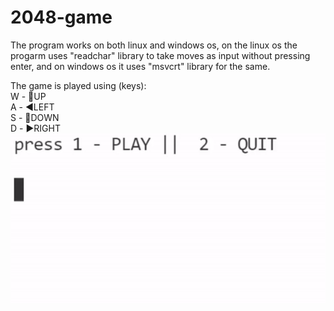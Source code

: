 # 2048-game  
The program works on both linux and windows os, on the linux os the progarm uses "readchar" library to take moves as input without pressing enter, and on windows os it uses "msvcrt" library for the same.

The game is played using (keys):  
W - :arrow_up_small:UP  
A - :arrow_backward:LEFT  
S - :arrow_down_small:DOWN  
D - :arrow_forward:RIGHT  
<img src="2048_gif.gif">
